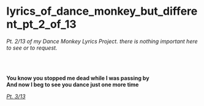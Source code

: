 # lyrics_of_dance_monkey_but_different_pt_2_of_13
*Pt. 2/13 of my Dance Monkey Lyrics Project. there is nothing important here to see or to request.*

<br>
<br>

**You know you stopped me dead while I was passing by<br>
And now I beg to see you dance just one more time**


<a href="https://www.flickr.com/photos/10394144@N06/996905118/#comment72157714077957326"> *Pt. 3/13* </a>
